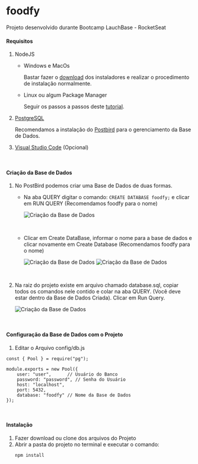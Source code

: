 # foodfy
Projeto desenvolvido durante Bootcamp LauchBase - RocketSeat

#### Requisitos
1. NodeJS 
    * Windows e MacOs

      Bastar fazer o [download](https://nodejs.org/en/download/) dos instaladores e realizar o procedimento de instalação normalmente.

    * Linux ou algum Package Manager
    
      Seguir os passos a passos deste [tutorial](https://github.com/nodejs/node).
      
2. [PostgreSQL](https://www.postgresqltutorial.com/install-postgresql/)
    
    Recomendamos a instalação do [Postbird](https://www.electronjs.org/apps/postbird) para o gerenciamento da Base de Dados.
    
3. [Visual Studio Code](https://code.visualstudio.com/) (Opcional)

&nbsp;
#### Criação da Base de Dados
1. No PostBird podemos criar uma Base de Dados de duas formas.
   - Na aba QUERY digitar o comando: ``` CREATE DATABASE foodfy; ``` e clicar em RUN QUERY (Recomendamos foodfy para o nome)
   
   	   ![Criação da Base de Dados](https://i.imgur.com/g78kG61l.png)
      
      &nbsp;
   - Clicar em Create DataBase, informar o nome para a base de dados e clicar novamente em Create Database (Recomendamos foodfy para o nome)
   
      ![Criação da Base de Dados](https://i.imgur.com/JFvvWpwl.png)
      ![Criação da Base de Dados](https://i.imgur.com/YvFl3HZl.png)
   
      &nbsp;
2. Na raiz do projeto existe em arquivo chamado database.sql, copiar todos os comandos nele contido e colar na aba QUERY. (Você deve estar dentro da Base de Dados Criada). Clicar em Run Query.

      ![Criação da Base de Dados](https://i.imgur.com/UMELcYwl.png)
      
      &nbsp;
#### Configuração da Base de Dados com o Projeto
1. Editar o Arquivo config/db.js
```
const { Pool } = require("pg");

module.exports = new Pool({
    user: "user",      // Usuário do Banco
    password: "password", // Senha do Usuário
    host: "localhost",
    port: 5432,
    database: "foodfy" // Nome da Base de Dados
});
```

&nbsp;
#### Instalação
1. Fazer download ou clone dos arquivos do Projeto
2. Abrir a pasta do projeto no terminal e executar o comando:
   ```
   npm install
   ```
